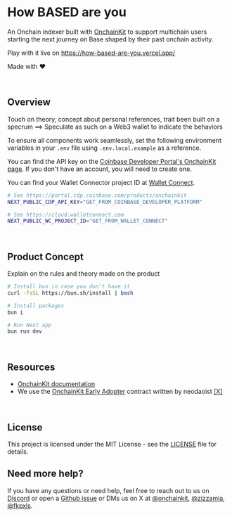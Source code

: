 # How BASED are you

An Onchain indexer built with [OnchainKit](https://onchainkit.xyz) to support multichain users starting the next journey on Base shaped by their past onchain activity. 

Play with it live on https://how-based-are-you.vercel.app/

Made with ❤️️

<br />

## Overview

Touch on theory, concept about personal references, trait been built on a specrum ==> Speculate as such on a Web3 wallet to indicate the behaviors

To ensure all components work seamlessly, set the following environment variables in your `.env` file using `.env.local.example` as a reference.

You can find the API key on the [Coinbase Developer Portal's OnchainKit page](https://portal.cdp.coinbase.com/products/onchainkit). If you don't have an account, you will need to create one. 

You can find your Wallet Connector project ID at [Wallet Connect](https://cloud.walletconnect.com).

```sh
# See https://portal.cdp.coinbase.com/products/onchainkit
NEXT_PUBLIC_CDP_API_KEY="GET_FROM_COINBASE_DEVELOPER_PLATFORM"

# See https://cloud.walletconnect.com
NEXT_PUBLIC_WC_PROJECT_ID="GET_FROM_WALLET_CONNECT"
```
<br />

## Product Concept

Explain on the rules and theory made on the product

```sh
# Install bun in case you don't have it
curl -fsSL https://bun.sh/install | bash

# Install packages
bun i

# Run Next app
bun run dev
```
<br />

## Resources

- [OnchainKit documentation](https://onchainkit.xyz)
- We use the [OnchainKit Early Adopter](https://github.com/neodaoist/onchainkit-early-adopter) contract written by neodaoist [[X]](https://x.com/neodaoist)

<br />

## License

This project is licensed under the MIT License - see the [LICENSE](LICENSE) file for details.

## Need more help?

If you have any questions or need help, feel free to reach out to us on [Discord](https://discord.gg/8gW3h6w5) 
or open a [Github issue](https://github.com/coinbase/onchainkit/issues) or DMs us 
on X at [@onchainkit](https://x.com/onchainkit), [@zizzamia](https://x.com/zizzamia), [@fkpxls](https://x.com/fkpxls).

